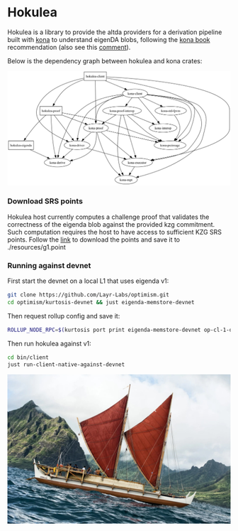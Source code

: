 # Hokulea

Hokulea is a library to provide the altda providers for a derivation pipeline built with [kona](https://github.com/anton-rs/kona) to understand eigenDA blobs, following the [kona book](https://op-rs.github.io/kona/protocol/derive/providers.html#implementing-a-custom-data-availability-provider) recommendation (also see this [comment](https://github.com/anton-rs/kona/pull/862#issuecomment-2515038089)).

Below is the dependency graph between hokulea and kona crates:
<!-- Run `just generate-deps-graphviz` to regenerate/update this diagram -->
![](./generated/dependencies_graph.png)

### Download SRS points
Hokulea host currently computes a challenge proof that validates the correctness of the eigenda blob against the provided kzg commitment. Such computation requires the host to have access to sufficient KZG SRS points. Follow the [link](https://github.com/Layr-Labs/eigenda-proxy/tree/main/resources) to download the points and save it to ./resources/g1.point

### Running against devnet

First start the devnet on a local L1 that uses eigenda v1:
```bash
git clone https://github.com/Layr-Labs/optimism.git
cd optimism/kurtosis-devnet && just eigenda-memstore-devnet
```
Then request rollup config and save it:
```bash
ROLLUP_NODE_RPC=$(kurtosis port print eigenda-memstore-devnet op-cl-1-op-node-op-geth-op-kurtosis http) && curl -X POST -H "Content-Type: application/json" --data     '{"jsonrpc":"2.0","method":"optimism_rollupConfig","params":[],"id":1}' $ROLLUP_NODE_RPC | jq .result > rollup.json
```
Then run hokulea against v1:
```bash
cd bin/client
just run-client-native-against-devnet
```

![](./hokulea.jpeg)
